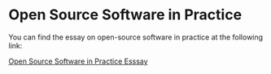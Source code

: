 # Open Source Software in Practice

You can find the essay on open-source software in practice at the following link:

[Open Source Software in Practice Esssay](https://docs.google.com/document/d/1m8g9a8wH_9bxqKqVdKKJqD779-qlS3t1SBRCxQyoJYo/edit?tab=t.0)
